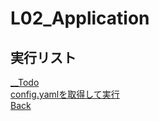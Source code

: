 # L02_Application

## 実行リスト

[__Todo](./__Todo/README.md)  
[config.yamlを取得して実行]()  
[Back](../README.md)  
